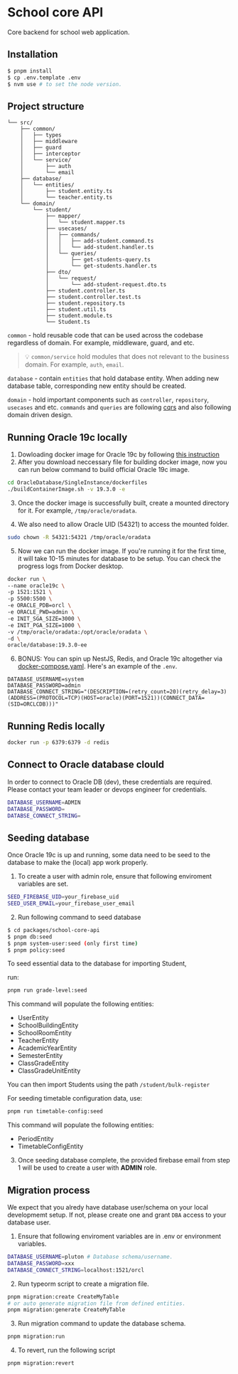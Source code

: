 # School core API

Core backend for school web application.

## Installation

```bash
$ pnpm install
$ cp .env.template .env
$ nvm use # to set the node version.
```

## Project structure

```
└── src/
    ├── common/
    │   ├── types
    │   ├── middleware
    │   ├── guard
    │   ├── interceptor
    │   └── service/
    │       ├── auth
    │       └── email
    ├── database/
    │   └── entities/
    │       ├── student.entity.ts
    │       └── teacher.entity.ts
    └── domain/
        └── student/
            ├── mapper/
            │   └── student.mapper.ts
            ├── usecases/
            │   ├── commands/
            │   │   ├── add-student.command.ts
            │   │   └── add-student.handler.ts
            │   └── queries/
            │       ├── get-students-query.ts
            │       └── get-students.handler.ts
            ├── dto/
            │   └── request/
            │       └── add-student-request.dto.ts
            ├── student.controller.ts
            ├── student.controller.test.ts
            ├── student.repository.ts
            ├── student.util.ts
            ├── student.module.ts
            └── Student.ts
```

`common` - hold reusable code that can be used across the codebase regardless of domain. For example, middleware, guard,
and etc.

> 💡 `common/service` hold modules that does not relevant to the business domain. For example, `auth`, `email`.

`database` - contain `entities` that hold database entity. When adding new database table, corresponding new entity
should be created.

`domain` - hold important components such as `controller`, `repository`, `usecases` and etc. `commands` and `queries`
are following [cqrs](https://docs.nestjs.com/recipes/cqrs) and also following domain driven design.

## Running Oracle 19c locally

1. Dowloading docker image for Oracle 19c by
   following [this instruction](https://github.com/steveswinsburg/oracle19c-docker?tab=readme-ov-file#before-you-begin)
2. After you download neccessary file for building docker image, now you can run below command to build official Oracle
   19c image.

```bash
cd OracleDatabase/SingleInstance/dockerfiles
./buildContainerImage.sh -v 19.3.0 -e
```

3. Once the docker image is successfully built, create a mounted directory for it. For example, `/tmp/oracle/oradata`.

4. We also need to allow Oracle UID (54321) to access the mounted folder.

```bash
sudo chown -R 54321:54321 /tmp/oracle/oradata
```

5. Now we can run the docker image. If you're running it for the first time, it will take 10-15 minutes for database to
   be setup. You can check the progress logs from Docker desktop.

```bash
docker run \
--name oracle19c \
-p 1521:1521 \
-p 5500:5500 \
-e ORACLE_PDB=orcl \
-e ORACLE_PWD=admin \
-e INIT_SGA_SIZE=3000 \
-e INIT_PGA_SIZE=1000 \
-v /tmp/oracle/oradata:/opt/oracle/oradata \
-d \
oracle/database:19.3.0-ee
```

6. BONUS: You can spin up NestJS, Redis, and Oracle 19c altogether via [docker-compose.yaml](./docker-compose.yaml).
   Here's an example of the `.env`.

```
DATABASE_USERNAME=system
DATABASE_PASSWORD=admin
DATABASE_CONNECT_STRING="(DESCRIPTION=(retry_count=20)(retry_delay=3)(ADDRESS=(PROTOCOL=TCP)(HOST=oracle)(PORT=1521))(CONNECT_DATA=(SID=ORCLCDB)))"
```

## Running Redis locally

```bash
docker run -p 6379:6379 -d redis
```

## Connect to Oracle database clould

In order to connect to Oracle DB (dev), these credentials are required. Please contact your team leader or devops
engineer for credentials.

```bash
DATABASE_USERNAME=ADMIN
DATABASE_PASSWORD=
DATABSE_CONNECT_STRING=
```

## Seeding database

Once Oracle 19c is up and running, some data need to be seed to the database to make the (local) app work properly.

1. To create a user with admin role, ensure that following enviroment variables are set.

```bash
SEED_FIREBASE_UID=your_firebase_uid
SEED_USER_EMAIL=your_firebase_user_email
```

2. Run following command to seed database

```bash
$ cd packages/school-core-api
$ pnpm db:seed
$ pnpm system-user:seed (only first time)
$ pnpm policy:seed
```

To seed essential data to the database for importing Student,

run:

```bash
pnpm run grade-level:seed
```

This command will populate the following entities:

- UserEntity
- SchoolBuildingEntity
- SchoolRoomEntity
- TeacherEntity
- AcademicYearEntity
- SemesterEntity
- ClassGradeEntity
- ClassGradeUnitEntity

You can then import Students using the path `/student/bulk-register`

For seeding timetable configuration data, use:

```bash
pnpm run timetable-config:seed
```

This command will populate the following entities:

- PeriodEntity
- TimetableConfigEntity

3. Once seeding database complete, the provided firebase email from step 1 will be used to create a user with **ADMIN**
   role.

## Migration process

We expect that you alredy have database user/schema on your local developmemt setup. If not, please create one and
grant `DBA` access to your database user.

1. Ensure that following enviroment variables are in .env or environment variables.

```bash
DATABASE_USERNAME=pluton # Database schema/username.
DATABASE_PASSWORD=xxx
DATABASE_CONNECT_STRING=localhost:1521/orcl
```

2. Run typeorm script to create a migration file.

```bash
pnpm migration:create CreateMyTable
# or auto generate migration file from defined entities.
pnpm migration:generate CreateMyTable
```

3. Run migration command to update the database schema.

```bash
pnpm migration:run
```

4. To revert, run the following script

```bash
pnpm migration:revert
```
